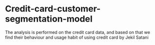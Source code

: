 # Credit-card-customer-segmentation-model
The analysis is performed on the credit card data, and based on that we find their behaviour and usage habit of using credit card
by Jekil Satani
